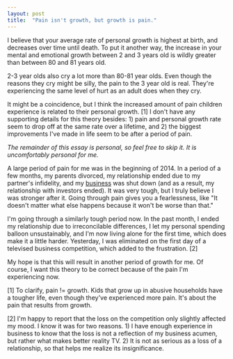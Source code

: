 ```yaml
---
layout: post
title:  "Pain isn't growth, but growth is pain."
---
```


I believe that your average rate of personal growth is highest at birth, and decreases over time until death. To put it another way, the increase in your mental and emotional growth between 2 and 3 years old is wildly greater than between 80 and 81 years old.

2-3 year olds also cry a lot more than 80-81 year olds. Even though the reasons they cry might be silly, the pain to the 3 year old is real. They're experiencing the same level of hurt as an adult does when they cry.

It might be a coincidence, but I think the increased amount of pain children experience is related to their personal growth. [1] I don't have any supporting details for this theory besides: 1) pain and personal growth rate seem to drop off at the same rate over a lifetime, and 2) the biggest improvements I've made in life seem to be after a period of pain.

_The remainder of this essay is personal, so feel free to skip it. It is uncomfortably personal for me._

A large period of pain for me was in the beginning of 2014. In a period of a few months, my parents divorced, my relationship ended due to my partner's infidelity, and my [business](http://www.m-spaces.com) was shut down (and as a result, my relationship with investors ended). It was very tough, but I truly believe I was stronger after it. Going through pain gives you a fearlessness, like "It doesn't matter what else happens because it won't be worse than that."

I'm going through a similarly tough period now. In the past month, I ended my relationship due to irreconcilable differences, I let my personal spending balloon unsustainably, and I'm now living alone for the first time, which does make it a little harder. Yesterday, I was eliminated on the first day of a televised business competition, which added to the frustration. [2]

My hope is that this will result in another period of growth for me. Of course, I want this theory to be correct because of the pain I'm experiencing now.

[1] To clarify, pain != growth. Kids that grow up in abusive households have a tougher life, even though they've experienced more pain. It's about the pain that results from growth.

[2] I'm happy to report that the loss on the competition only slightly affected my mood. I know it was for two reasons. 1) I have enough experience in business to know that the loss is not a reflection of my business acumen, but rather what makes better reality TV. 2) It is not as serious as a loss of a relationship, so that helps me realize its insignificance.
